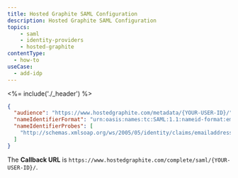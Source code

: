 ```yaml
---
title: Hosted Graphite SAML Configuration
description: Hosted Graphite SAML Configuration
topics:
    - saml
    - identity-providers
    - hosted-graphite
contentType:
  - how-to
useCase:
  - add-idp
---
```


<%= include('./_header') %>

```json
{
  "audience": "https://www.hostedgraphite.com/metadata/{YOUR-USER-ID}/",
  "nameIdentifierFormat": "urn:oasis:names:tc:SAML:1.1:nameid-format:emailAddress",
  "nameIdentifierProbes": [
    "http://schemas.xmlsoap.org/ws/2005/05/identity/claims/emailaddress"
  ]
}
```

The **Callback URL** is `https://www.hostedgraphite.com/complete/saml/{YOUR-USER-ID}/`.
